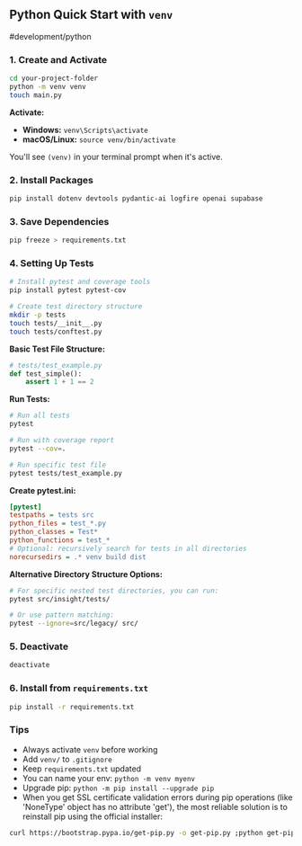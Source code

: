 ## Python Quick Start with `venv`
#development/python

### 1. Create and Activate

```bash
cd your-project-folder
python -m venv venv
touch main.py
```

**Activate:**

- **Windows:** `venv\Scripts\activate`  
- **macOS/Linux:** `source venv/bin/activate`

You'll see `(venv)` in your terminal prompt when it's active.

### 2. Install Packages

```bash
pip install dotenv devtools pydantic-ai logfire openai supabase
```

### 3. Save Dependencies

```bash
pip freeze > requirements.txt
```

### 4. Setting Up Tests

```bash
# Install pytest and coverage tools
pip install pytest pytest-cov

# Create test directory structure
mkdir -p tests
touch tests/__init__.py
touch tests/conftest.py
```

**Basic Test File Structure:**

```python
# tests/test_example.py
def test_simple():
    assert 1 + 1 == 2
```

**Run Tests:**

```bash
# Run all tests
pytest

# Run with coverage report
pytest --cov=.

# Run specific test file
pytest tests/test_example.py
```

**Create pytest.ini:**

```ini
[pytest]
testpaths = tests src
python_files = test_*.py
python_classes = Test*
python_functions = test_*
# Optional: recursively search for tests in all directories
norecursedirs = .* venv build dist
```

**Alternative Directory Structure Options:**

```bash
# For specific nested test directories, you can run:
pytest src/insight/tests/

# Or use pattern matching:
pytest --ignore=src/legacy/ src/
```

### 5. Deactivate

```bash
deactivate
```

### 6. Install from `requirements.txt`

```bash
pip install -r requirements.txt
```

### Tips

- Always activate `venv` before working
- Add `venv/` to `.gitignore`
- Keep `requirements.txt` updated
- You can name your env: `python -m venv myenv`
- Upgrade pip: `python -m pip install --upgrade pip`
- When you get SSL certificate validation errors during pip operations (like 'NoneType' object has no attribute 'get'), the most reliable solution is to reinstall pip using the official installer:
```bash
curl https://bootstrap.pypa.io/get-pip.py -o get-pip.py ;python get-pip.py ; rm get-pip.py